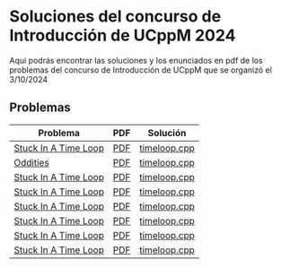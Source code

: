 # Soluciones del concurso de Introducción de UCppM 2024
Aqui podrás encontrar las soluciones y los enunciados en pdf de los problemas del concurso de Introducción de UCppM que se organizó el 3/10/2024
## Problemas

|Problema | PDF | Solución |
|---------|----------|----|
|[Stuck In A Time Loop](https://open.kattis.com/problems/timeloop) | [PDF](Enunciados/timeloop.pdf)| [timeloop.cpp](timeloop.cpp)|
|[Oddities](https://open.kattis.com/problems/oddities) | [PDF](Enunciados/timeloop.pdf)| [timeloop.cpp](timeloop.cpp)|
|[Stuck In A Time Loop](https://open.kattis.com/problems/timeloop) | [PDF](Enunciados/timeloop.pdf)| [timeloop.cpp](timeloop.cpp)|
|[Stuck In A Time Loop](https://open.kattis.com/problems/timeloop) | [PDF](Enunciados/timeloop.pdf)| [timeloop.cpp](timeloop.cpp)|
|[Stuck In A Time Loop](https://open.kattis.com/problems/timeloop) | [PDF](Enunciados/timeloop.pdf)| [timeloop.cpp](timeloop.cpp)|
|[Stuck In A Time Loop](https://open.kattis.com/problems/timeloop) | [PDF](Enunciados/timeloop.pdf)| [timeloop.cpp](timeloop.cpp)|
|[Stuck In A Time Loop](https://open.kattis.com/problems/timeloop) | [PDF](Enunciados/timeloop.pdf)| [timeloop.cpp](timeloop.cpp)|
|[Stuck In A Time Loop](https://open.kattis.com/problems/timeloop) | [PDF](Enunciados/timeloop.pdf)| [timeloop.cpp](timeloop.cpp)|
